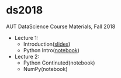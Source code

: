 # ds2018

AUT DataScience Course Materials, Fall 2018

* Lecture 1:
  * Introduction([slides](https://docs.google.com/presentation/d/1ZWqLOFVlffWJXuqEmShPD7JR0BIM5gCCNI-lp4NAeEo/edit?usp=drivesdk))
  * Python Intro([notebook](http://nbviewer.jupyter.org/github/ahrzb/ds2018/blob/master/01_python.ipynb))
* Lecture 2:
  * Python Continuted(notebook)
  * NumPy(notebook)
